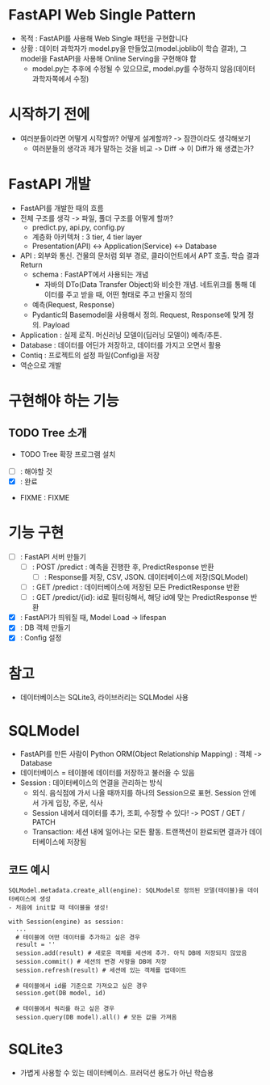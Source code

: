 # FastAPI Web Single Pattern
- 목적 : FastAPI를 사용해 Web Single 패턴을 구현합니다
- 상황 : 데이터 과학자가 model.py을 만들었고(model.joblib이 학습 결과), 그 model을 FastAPI을 사용해 Online Serving을 구현해야 함
  - model.py는 추후에 수정될 수 있으므로, model.py를 수정하지 않음(데이터 과학자쪽에서 수정)

# 시작하기 전에
- 여러분들이라면 어떻게 시작할까? 어떻게 설계할까? -> 잠깐이라도 생각해보기
  - 여러분들의 생각과 제가 말하는 것을 비교 -> Diff -> 이 Diff가 왜 생겼는가?

# FastAPI 개발
- FastAPI를 개발한 때의 흐름
- 전체 구조를 생각 -> 파일, 풀더 구조를 어떻게 할까?
  - predict.py, api.py, config.py
  - 계층화 아키텍처 : 3 tier, 4 tier layer
  - Presentation(API) <-> Application(Service) <-> Database
- API : 외부와 통신. 건물의 문처럼 외부 경로, 클라이언트에서 APT 호출. 학습 결과 Return
  - schema : FastAPT에서 사용되는 개념
    - 자바의 DTo(Data Transfer Object)와 비슷한 개념. 네트위크를 통해 데이터를 주고 받을 때, 어떤 형태로 주고 반울지 정의
  - 예측(Request, Response)
  - Pydantic의 Basemodel을 사용해서 정의. Request, Response에 맞게 정의. Payload
- Application : 실제 로직. 머신러닝 모델이(딥러닝 모델이) 예측/추톤.
- Database : 데이터를 어딘가 저장하고, 데이터를 가지고 오면서 활용
- Contiq : 프로젝트의 설정 파일(Config)을 저장
- 역순으로 개발

# 구현해야 하는 기능
## TODO Tree 소개
- TODO Tree 확장 프로그램 설치
- [ ] : 해야할 것
- [x] : 완료
- FIXME : FIXME

# 기능 구현
- [ ] : FastAPI 서버 만들기
  - [ ] : POST /predict : 예측을 진행한 후, PredictResponse 반환
    - [ ] : Response를 저장, CSV, JSON. 데이터베이스에 저장(SQLModel)
  - [ ] : GET /predict : 데이터베이스에 저장된 모든 PredictResponse 반환
  - [ ] : GET /predict/{id}: id로 필터링해서, 해당 id에 맞는 PredictResponse 반환
- [x] : FastAPI가 띄워질 때, Model Load -> lifespan
- [x] : DB 객체 만들기
- [x] : Config 설정

# 참고
- 데이터베이스는 SQLite3, 라이브러리는 SQLModel 사용

# SQLModel
- FastAPI를 만든 사람이 Python ORM(Object Relationship Mapping) : 객체 -> Database
- 데이터베이스 = 테이블에 데이터를 저장하고 불러올 수 있음
- Session : 데이터베이스의 연결을 관리하는 방식
  - 외식. 음식점에 가서 나올 때까지를 하나의 Session으로 표현. Session 안에서 가게 입장, 주문, 식사
  - Session 내에서 데이터를 추가, 조회, 수정할 수 있다! -> POST / GET / PATCH
  - Transaction: 세션 내에 일어나는 모든 활동. 트랜잭션이 완료되면 결과가 데이터베이스에 저장됨

## 코드 예시
```
SQLModel.metadata.create_all(engine): SQLModel로 정의된 모델(테이블)을 데이터베이스에 생성
- 처음에 init할 때 테이블을 생성!
```

```
with Session(engine) as session:
  ...
  # 테이블에 어떤 데이터를 추가하고 싶은 경우
  result = ''
  session.add(result) # 새로운 객체를 세션에 추가. 아직 DB에 저장되지 않았음
  session.commit() # 세션의 변경 사항을 DB에 저장
  session.refresh(result) # 세션에 있는 객체를 업데이트

  # 테이블에서 id를 기준으로 가져오고 싶은 경우
  session.get(DB model, id)

  # 테이블에서 쿼리를 하고 싶은 경우
  session.query(DB model).all() # 모든 값을 가져옴
```

# SQLite3
- 가볍게 사용할 수 있는 데이터베이스. 프러덕션 용도가 아닌 학습용